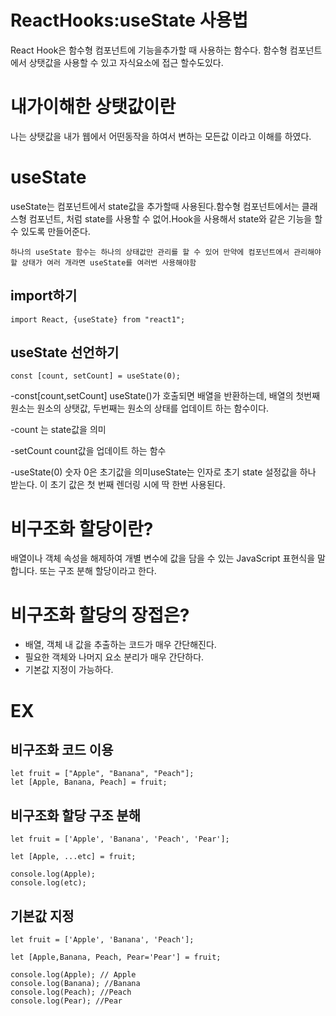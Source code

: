 # ReactHooks:useState 사용법

React Hook은 함수형 컴포넌트에 기능을추가할 때 사용하는 함수다. 함수형 컴포넌트 에서 상탯값을 사용할 수 있고 자식요소에 접근 할수도있다.

# 내가이해한 상탯값이란

나는 상탯값을 내가 웹에서 어떤동작을 하여서 변하는 모든값 이라고 이해를 하였다.

# useState

useState는 컴포넌트에서 state값을 추가할때 사용된다.함수형 컴포넌트에서는 클래스형 컴포넌트, 처럼 state를 사용할 수 없어.Hook을 사용해서 state와 같은 기능을 할 수 있도록 만들어준다.

`하나의 useState 함수는 하나의 상태값만 관리를 할 수 있어 만약에 컴포넌트에서 관리해야 할 상태가 여러 개라면 useState를 여러번 사용해야함`

## import하기

    import React, {useState} from "react1";

## useState 선언하기

    const [count, setCount] = useState(0);

-const[count,setCount]
useState()가 호출되면 배열을 반환하는데, 배열의 첫번째 원소는 원소의 상탯값, 두번째는 원소의 상태를 업데이트 하는 함수이다.

-count 는 state값을 의미

-setCount
count값을 업데이트 하는 함수

-useState(0)
숫자 0은 초기값을 의미useState는 인자로 초기 state 설정값을 하나 받는다. 이 초기 값은 첫 번째 렌더링 시에 딱 한번 사용된다.

# 비구조화 할당이란?

배열이나 객체 속성을 해제하여 개별 변수에 값을 담을 수 있는 JavaScript 표현식을 말합니다.
또는 구조 분해 할당이라고 한다.

# 비구조화 할당의 장접은?

- 배열, 객체 내 값을 추출하는 코드가 매우 간단해진다.
- 필요한 객체와 나머지 요소 분리가 매우 간단하다.
- 기본값 지정이 가능하다.

# EX

## 비구조화 코드 이용

    let fruit = ["Apple", "Banana", "Peach"];
    let [Apple, Banana, Peach] = fruit;

## 비구조화 할당 구조 분해

    let fruit = ['Apple', 'Banana', 'Peach', 'Pear'];

    let [Apple, ...etc] = fruit;

    console.log(Apple);
    console.log(etc);

## 기본값 지정

    let fruit = ['Apple', 'Banana', 'Peach'];

    let [Apple,Banana, Peach, Pear='Pear'] = fruit;

    console.log(Apple); // Apple
    console.log(Banana); //Banana
    console.log(Peach); //Peach
    console.log(Pear); //Pear
